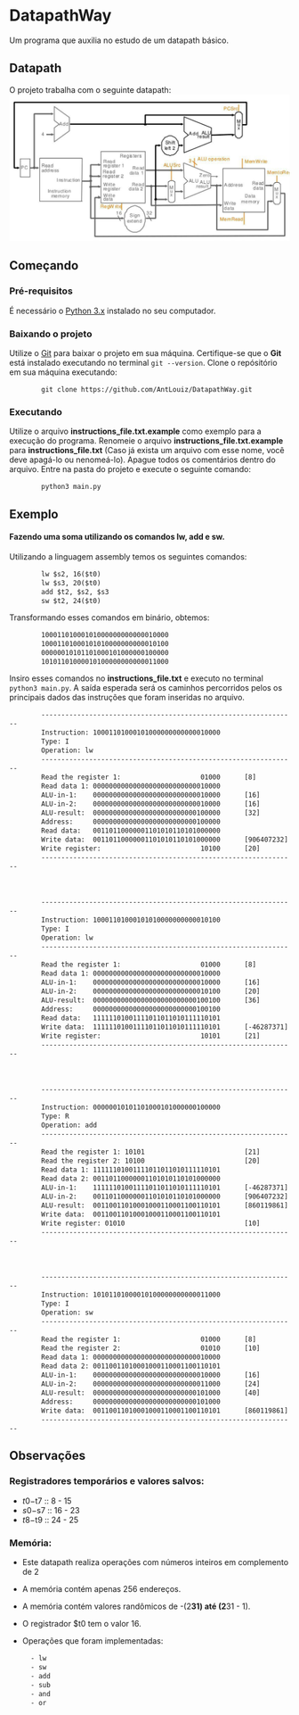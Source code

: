 # DatapathWay
Um programa que auxilia no estudo de um datapath básico.

## Datapath
O projeto trabalha com o seguinte datapath:
![Datapath Básico](/images/basic_datapath.jpg)

## Começando

### Pré-requisitos
É necessário o [Python 3.x](https://www.python.org/downloads/) instalado no seu computador.

### Baixando o projeto
Utilize o [Git](https://git-scm.com/) para baixar o projeto em sua máquina.
Certifique-se que o **Git** está instalado executando no terminal ```git --version```.
Clone o repósitório em sua máquina executando:
```
        git clone https://github.com/AntLouiz/DatapathWay.git
```

### Executando
Utilize o arquivo **instructions_file.txt.example** como exemplo para a execução do programa.
Renomeie o arquivo **instructions_file.txt.example** para **instructions_file.txt** (Caso já 
exista um arquivo com esse nome, você deve apagá-lo ou nenomeá-lo).
Apague todos os comentários dentro do arquivo.
Entre na pasta do projeto e execute o seguinte comando:

```
        python3 main.py
```

## Exemplo
#### Fazendo uma soma utilizando os comandos **lw**, **add** e **sw**.

Utilizando a linguagem assembly temos os seguintes comandos:

```
        lw $s2, 16($t0)
        lw $s3, 20($t0)
        add $t2, $s2, $s3
        sw $t2, 24($t0)
```

Transformando esses comandos em binário, obtemos:

```
        10001101000101000000000000010000
        10001101000101010000000000010100
        00000010101101000101000000100000
        10101101000010100000000000011000
```

Insiro esses comandos no **instructions_file.txt** e executo no terminal ```python3 main.py```.
A saída esperada será os caminhos percorridos pelos os principais dados das instruções
que foram inseridas no arquivo.

```
        ----------------------------------------------------------------
        Instruction: 10001101000101000000000000010000
        Type: I
        Operation: lw
        ----------------------------------------------------------------
        Read the register 1:                    01000      [8]
        Read data 1: 00000000000000000000000000010000
        ALU-in-1:    00000000000000000000000000010000      [16]
        ALU-in-2:    00000000000000000000000000010000      [16]
        ALU-result:  00000000000000000000000000100000      [32]
        Address:     00000000000000000000000000100000
        Read data:   00110110000001101010110101000000
        Write data:  00110110000001101010110101000000      [906407232]
        Write register:                         10100      [20]
        ----------------------------------------------------------------



        ----------------------------------------------------------------
        Instruction: 10001101000101010000000000010100
        Type: I
        Operation: lw
        ----------------------------------------------------------------
        Read the register 1:                    01000      [8]
        Read data 1: 00000000000000000000000000010000
        ALU-in-1:    00000000000000000000000000010000      [16]
        ALU-in-2:    00000000000000000000000000010100      [20]
        ALU-result:  00000000000000000000000000100100      [36]
        Address:     00000000000000000000000000100100
        Read data:   11111101001111011011010111110101
        Write data:  11111101001111011011010111110101      [-46287371]
        Write register:                         10101      [21]
        ----------------------------------------------------------------



        ----------------------------------------------------------------
        Instruction: 00000010101101000101000000100000
        Type: R
        Operation: add
        ----------------------------------------------------------------
        Read the register 1: 10101                         [21]
        Read the register 2: 10100                         [20]
        Read data 1: 11111101001111011011010111110101
        Read data 2: 00110110000001101010110101000000
        ALU-in-1:    11111101001111011011010111110101      [-46287371]
        ALU-in-2:    00110110000001101010110101000000      [906407232]
        ALU-result:  00110011010001000110001100110101      [860119861]
        Write data:  00110011010001000110001100110101
        Write register: 01010                              [10]
        ----------------------------------------------------------------



        ----------------------------------------------------------------
        Instruction: 10101101000010100000000000011000
        Type: I
        Operation: sw
        ----------------------------------------------------------------
        Read the register 1:                    01000      [8]
        Read the register 2:                    01010      [10]
        Read data 1: 00000000000000000000000000010000
        Read data 2: 00110011010001000110001100110101
        ALU-in-1:    00000000000000000000000000010000      [16]
        ALU-in-2:    00000000000000000000000000011000      [24]
        ALU-result:  00000000000000000000000000101000      [40]
        Address:     00000000000000000000000000101000
        Write data:  00110011010001000110001100110101      [860119861]
        ----------------------------------------------------------------

```

## Observações

### Registradores temporários e valores salvos:
* $t0-$t7 :: 8 - 15
* $s0-$s7 :: 16 - 23
* $t8-$t9 :: 24 - 25

### Memória:
* Este datapath realiza operações com números inteiros em complemento de 2
* A memória contém apenas 256 endereços.
* A memória contém valores randômicos de -(2**31) até (2**31 - 1).
* O registrador $t0 tem o valor 16.
* Operações que foram implementadas:

        - lw
        - sw
        - add
        - sub
        - and
        - or
